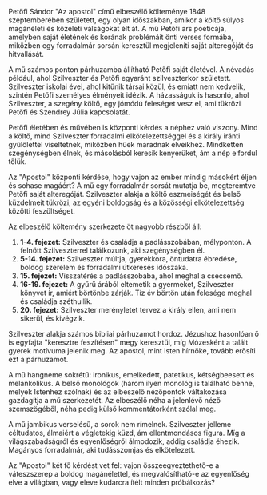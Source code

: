 Petőfi Sándor "Az apostol" című elbeszélő költeménye 1848 szeptemberében született, egy olyan időszakban, amikor a költő súlyos magánéleti és közéleti válságokat élt át. A mű Petőfi ars poeticája, amelyben saját életének és korának problémáit önti verses formába, miközben egy forradalmár sorsán keresztül megjeleníti saját alteregóját és hitvallását.

A mű számos ponton párhuzamba állítható Petőfi saját életével. A névadás például, ahol Szilveszter és Petőfi egyaránt szilveszterkor született. Szilveszter iskolai évei, ahol kitűnik társai közül, és emiatt nem kedvelik, szintén Petőfi személyes élményeit idézik. A házasságuk is hasonló, ahol Szilveszter, a szegény költő, egy jómódú feleséget vesz el, ami tükrözi Petőfi és Szendrey Júlia kapcsolatát.

Petőfi életében és művében is központi kérdés a néphez való viszony. Mind a költő, mind Szilveszter forradalmi elkötelezettséggel és a király iránti gyűlölettel viseltetnek, miközben hűek maradnak elveikhez. Mindketten szegénységben élnek, és másolásból keresik kenyerüket, ám a nép elfordul tőlük.

Az "Apostol" központi kérdése, hogy vajon az ember mindig másokért éljen és sohase magáért? A mű egy forradalmár sorsát mutatja be, megteremtve Petőfi saját alteregóját. Szilveszter alakja a költő eszmeiségét és belső küzdelmeit tükrözi, az egyéni boldogság és a közösségi elkötelezettség közötti feszültséget.

Az elbeszélő költemény szerkezete öt nagyobb részből áll:

1. **1-4. fejezet:** Szilveszter és családja a padlásszobában, mélyponton. A felnőtt Szilveszterrel találkozunk, aki szegénységben él.
2. **5-14. fejezet:** Szilveszter múltja, gyerekkora, öntudatra ébredése, boldog szerelem és forradalmi útkeresés időszaka.
3. **15. fejezet:** Visszatérés a padlásszobába, ahol meghal a csecsemő.
4. **16-19. fejezet:** A gyűrű árából eltemetik a gyermeket, Szilveszter könyvet ír, amiért börtönbe zárják. Tíz év börtön után felesége meghal és családja széthullik.
5. **20. fejezet:** Szilveszter merényletet tervez a király ellen, ami nem sikerül, és kivégzik.

Szilveszter alakja számos bibliai párhuzamot hordoz. Jézushoz hasonlóan ő is egyfajta "keresztre feszítésen" megy keresztül, míg Mózesként a talált gyerek motívuma jelenik meg. Az apostol, mint Isten hírnöke, tovább erősíti ezt a párhuzamot.

A mű hangneme sokrétű: ironikus, emelkedett, patetikus, kétségbeesett és melankolikus. A belső monológok (három ilyen monológ is található benne, melyek Istenhez szólnak) és az elbeszélő nézőpontok váltakozása gazdagítja a mű szerkezetét. Az elbeszélő néha a jelenlévő néző szemszögéből, néha pedig külső kommentátorként szólal meg.

A mű jambikus verselésű, a sorok nem rímelnek. Szilveszter jelleme céltudatos, álmaiért a végletekig küzd, ám ellentmondásos figura. Míg a világszabadságról és egyenlőségről álmodozik, addig családja éhezik. Magányos forradalmár, aki tudásszomjas és elkötelezett.

Az "Apostol" két fő kérdést vet fel: vajon összeegyeztethető-e a váteszszerep a boldog magánélettel, és megvalósítható-e az egyenlőség elve a világban, vagy eleve kudarcra ítélt minden próbálkozás?